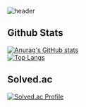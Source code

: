 <div>
  
  ![header](https://capsule-render.vercel.app/api?type=waving&color=gradient&height=200&section=header&text=Welcome%20to%20My%20Github)
  
</div>
<div>
  
  ## Github Stats
  [![Anurag's GitHub stats](https://github-readme-stats.vercel.app/api?username=YangHeeChang)](https://github.com/anuraghazra/github-readme-stats)
  <br/>
  [![Top Langs](https://github-readme-stats.vercel.app/api/top-langs/?username=YangHeeChang&layout=compact)](https://github.com/anuraghazra/github-readme-stats)
  <br/>
  ## Solved.ac
  [![Solved.ac Profile](http://mazassumnida.wtf/api/generate_badge?boj=didgmlckd)](https://solved.ac/didgmlckd)
  
</div>
